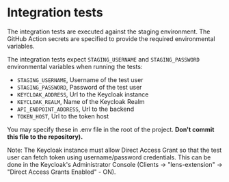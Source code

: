 # Integration tests

The integration tests are executed against the staging environment. The GitHub Action secrets are specified to provide the required environmental variables.

The integration tests expect `STAGING_USERNAME` and `STAGING_PASSWORD` environmental variables when running the tests:
- `STAGING_USERNAME`, Username of the test user
- `STAGING_PASSWORD`, Password of the test user
- `KEYCLOAK_ADDRESS`, Url to the Keycloak instance
- `KEYCLOAK_REALM`, Name of the Keycloak Realm
- `API_ENDPOINT_ADDRESS`, Url to the backend
- `TOKEN_HOST`, Url to the token host

You may specify these in .env file in the root of the project. **Don't commit this file to the repository).**

Note: The Keycloak instance must allow Direct Access Grant so that the test user can fetch token using username/password credentials. This can be done in the Keycloak's Administrator Console (Clients -> "lens-extension" -> "Direct Access Grants Enabled" - ON).
